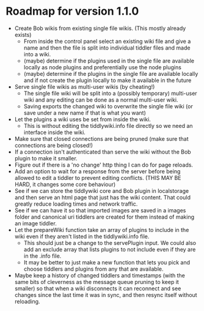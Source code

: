# Roadmap for version 1.1.0

- Create Bob wikis from existing single file wikis. (This mostly already exists)
  - From inside the control panel select an existing wiki file and give a name
    and then the file is split into individual tiddler files and made into a
    wiki.
  - (maybe) determine if the plugins used in the single file are available
    locally as node plugins and preferentially use the node plugins
  - (maybe) determine if the plugins in the single file are available locally
    and if not create the plugin locally to make it available in the future
- Serve single file wikis as multi-user wikis (by cheating!)
  - The single file wiki will be split into a (possibly temporary) multi-user
    wiki and any editing can be done as a normal multi-user wiki.
  - Saving exports the changed wiki to overwrite the single file wiki (or save
    under a new name if that is what you want)
- Let the plugins a wiki uses be set from inside the wiki.
  - This is without editing the tiddlywiki.info file directly so we need an
    interface inside the wiki.
- Make sure that closed connections are being pruned (make sure that
  connections are being closed!)
- If a connection isn't authenticated than serve the wiki without the Bob
  plugin to make it smaller.
- Figure out if there is a 'no change' http thing I can do for page reloads.
- Add an option to wait for a response from the server before being allowed to
  edit a tiddler to prevent editing conflicts. (THIS MAY BE HARD, it changes
  some core behaviour)
- See if we can store the tiddlywiki core and Bob plugin in localstorage and
  then serve an html page that just has the wiki content. That could greatly
  reduce loading times and network traffic.
- See if we can have it so that imported images are saved in a images folder
  and canonical uri tiddlers are created for them instead of making an image
  tiddler.
- Let the prepareWiki function take an array of plugins to include in the wiki
  even if they aren't listed in the tiddlywiki.info file.
  - This should just be a change to the servePlugin input. We could also add an
    exclude array that lists plugins to not include even if they are in the
    .info file.
  - It may be better to just make a new function that lets you pick and choose
    tiddlers and plugins from any that are available.
- Maybe keep a history of changed tiddlers and timestamps (with the same bits
  of cleverness as the message queue pruning to keep it smaller) so that when a
  wiki disconnects it can reconnect and see changes since the last time it was
  in sync, and then resync itself without reloading.
